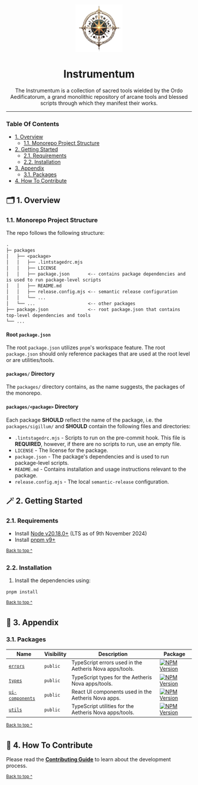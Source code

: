 <div align="center">
  <img alt="An ornate golden compass surrounded by orbs" src="https://github.com/aetheris-nova/regimen-contractus/blob/main/images/emblem@128x128.png" height="128" />
</div>

<h1 align="center">
  Instrumentum
</h1>

<p align="center">
  The Instrumentum is a collection of sacred tools wielded by the Ordo Aedificatorum, a grand monolithic repository of arcane tools and blessed scripts through which they manifest their works.
</p>

---

### Table Of Contents

* [1. Overview](#-1-overview)
  - [1.1. Monorepo Project Structure](#11-monorepo-project-structure)
* [2. Getting Started](#-2-getting-started)
  - [2.1. Requirements](#21-requirements)
  - [2.2. Installation](#22-installation)
* [3. Appendix](#-3-appendix)
  - [3.1. Packages](#31-packages)
* [4. How To Contribute](#-4-how-to-contribute)

## 🗂️ 1. Overview

### 1.1. Monorepo Project Structure

The repo follows the following structure:

```text
.
├─ packages
│   ├── <package>
│   │   ├── .lintstagedrc.mjs
│   │   ├── LICENSE
│   │   ├── package.json       <-- contains package dependencies and is used to run package-level scripts
│   │   ├── README.md
│   │   ├── release.config.mjs <-- semantic release configuration
│   │   └── ...
│   └── ...                    <-- other packages
├── package.json               <-- root package.json that contains top-level dependencies and tools
└── ...
```

#### Root `package.json`

The root `package.json` utilizes `pnpm`'s workspace feature. The root `package.json` should only reference packages that are used at the root level or are utilities/tools.

#### `packages/` Directory

The `packages/` directory contains, as the name suggests, the packages of the monorepo.

#### `packages/<package>` Directory

Each package **SHOULD** reflect the name of the package, i.e. the `packages/sigillum/` and **SHOULD** contain the following files and directories:

* `.lintstagedrc.mjs` - Scripts to run on the pre-commit hook. This file is **REQUIRED**, however, if there are no scripts to run, use an empty file.
* `LICENSE` - The license for the package.
* `package.json` - The package's dependencies and is used to run package-level scripts.
* `README.md` - Contains installation and usage instructions relevant to the package.
* `release.config.mjs` - The local `semantic-release` configuration.

## 🪄 2. Getting Started

### 2.1. Requirements

* Install [Node v20.18.0+](https://nodejs.org/en/) (LTS as of 9th November 2024)
* Install [pnpm v9+](https://pnpm.io/installation)

<sup>[Back to top ^][table-of-contents]</sup>

### 2.2. Installation

1. Install the dependencies using:

```shell
pnpm install
```

<sup>[Back to top ^][table-of-contents]</sup>

## 📑 3. Appendix

### 3.1. Packages

| Name                                                  | Visibility | Description                                             | Package                                                                                                                                     |
|-------------------------------------------------------|------------|---------------------------------------------------------|---------------------------------------------------------------------------------------------------------------------------------------------|
| [`errors`](./packages/types/README.md)                | `public`   | TypeScript errors used in the Aetheris Nova apps/tools. | [![NPM Version](https://img.shields.io/npm/v/%40aetherisnova%2Ferrors)](https://www.npmjs.com/package/%40aetherisnova/errors)               |
| [`types`](./packages/types/README.md)                 | `public`   | TypeScript types for the Aetheris Nova apps/tools.      | [![NPM Version](https://img.shields.io/npm/v/%40aetherisnova%2Ftypes)](https://www.npmjs.com/package/%40aetherisnova/types)                 |
| [`ui-components`](./packages/ui-components/README.md) | `public`   | React UI components used in the Aetheris Nova apps.     | [![NPM Version](https://img.shields.io/npm/v/%40aetherisnova%2Fui-components)](https://www.npmjs.com/package/%40aetherisnova/ui-components) |
| [`utils`](./packages/utils/README.md)                 | `public`   | TypeScript utilities for the Aetheris Nova apps/tools.  | [![NPM Version](https://img.shields.io/npm/v/%40aetherisnova%2Futils)](https://www.npmjs.com/package/%40aetherisnova/utils)                 |

<sup>[Back to top ^][table-of-contents]</sup>

## 👏 4. How To Contribute

Please read the [**Contributing Guide**](./CONTRIBUTING.md) to learn about the development process.

<sup>[Back to top ^][table-of-contents]</sup>

<!-- links -->
[table-of-contents]: #table-of-contents
